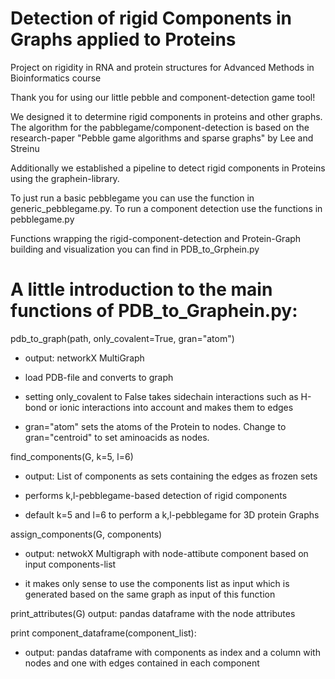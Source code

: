 # Detection of rigid Components in Graphs applied to Proteins

Project on rigidity in RNA and protein structures for Advanced Methods in Bioinformatics course

Thank you for using our little pebble and component-detection game tool!

We designed it to determine rigid components in proteins and other graphs.
The algorithm for the pabblegame/component-detection is based on the research-paper "Pebble game algorithms and sparse graphs"
by Lee and Streinu

Additionally we established a pipeline to detect rigid components in Proteins using the graphein-library.

To just run a basic pebblegame you can use the function in generic_pebblegame.py.
To run a component detection use the functions in pebblegame.py

Functions wrapping the rigid-component-detection and Protein-Graph building and visualization you can find in PDB_to_Grphein.py

# A little introduction to the main functions of PDB_to_Graphein.py:

pdb_to_graph(path, only_covalent=True, gran="atom")

- output: networkX MultiGraph

- load PDB-file and converts to graph
- setting only_covalent to False takes sidechain interactions such as H-bond or ionic interactions into account and makes them to edges
- gran="atom" sets the atoms of the Protein to nodes. Change to gran="centroid" to set aminoacids as nodes.

find_components(G, k=5, l=6)

- output: List of components as sets containing the edges as frozen sets

- performs k,l-pebblegame-based detection of rigid components
- default k=5 and l=6 to perform a k,l-pebblegame for 3D protein Graphs

assign_components(G, components)

- output: netwokX Multigraph with node-attibute component based on input components-list

- it makes only sense to use the components list as input which is generated based on the same graph as input of this function

print_attributes(G)
output: pandas dataframe with the node attributes

print component_dataframe(component_list):

- output: pandas dataframe with components as index and a column with nodes and one with edges contained in each component


  



